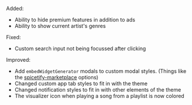 Added:
- Ability to hide premium features in addition to ads
- Ability to show current artist's genres

Fixed:
- Custom search input not being focussed after clicking

Improved:
- Add `embedWidgetGenerator` modals to custom modal styles. (Things like the [spicetify-marketplace](https://github.com/CharlieS1103/spicetify-marketplace) options)
- Changed custom app tab styles to fit in with the theme
- Changed notification styles to fit in with other elements of the theme
- The visualizer icon when playing a song from a playlist is now colored